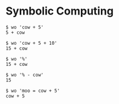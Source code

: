 # Symbolic Computing

```todo
$ wo 'cow + 5'
5 + cow
```

```todo
$ wo 'cow + 5 + 10'
15 + cow
```

```todo
$ wo '%'
15 + cow
```

```todo
$ wo '% - cow'
15
```

```todo
$ wo 'moo = cow + 5'
cow + 5
```
